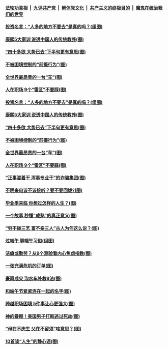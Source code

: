 ####  [法轮功真相](../../../../basic/blob/master/README.md?t=06271831) &nbsp;|&nbsp; [九评共产党](../../../../9ping.md/blob/master/README.md?t=06271831) &nbsp;|&nbsp; [解体党文化](../../../../jtdwh.md/blob/master/README.md?t=06271831)  &nbsp;|&nbsp; [共产主义的终极目的](../../../../gczydzjmd.md/blob/master/README.md?t=06271831) &nbsp;|&nbsp; [魔鬼在统治我们的世界](../../../../mgztzwmdsj.md/blob/master/README.md?t=06271831) 

#### [投资名言：“人多的地方不要去”是真的吗？(组图)](../pages/p8/937855.md?t=06271831) 

#### [康熙5大家训 说透中国人的传统教养(图)](../pages/p8/937696.md?t=06271831) 

#### [“四十多欲 大势已去”下半句更有意思(图)](../pages/p8/937811.md?t=06271831) 

#### [不被困境控制的“前摄行为”(图)](../pages/p8/937145.md?t=06271831) 

#### [全世界最昂贵的一台“车”(图)](../pages/p8/937477.md?t=06271831) 

#### [人在职场 9个“雷区”不要踩(图)](../pages/p8/937766.md?t=06271831) 

#### [投资名言：“人多的地方不要去”是真的吗？(组图)](../pages/p8/937855.md?t=06271831) 

#### [康熙5大家训 说透中国人的传统教养(图)](../pages/p8/937696.md?t=06271831) 

#### [“四十多欲 大势已去”下半句更有意思(图)](../pages/p8/937811.md?t=06271831) 

#### [不被困境控制的“前摄行为”(图)](../pages/p8/937145.md?t=06271831) 

#### [全世界最昂贵的一台“车”(图)](../pages/p8/937477.md?t=06271831) 

#### [人在职场 9个“雷区”不要踩(图)](../pages/p8/937766.md?t=06271831) 

#### [“正事混着干 浑事专业干”的诈骗集团(图)](../pages/p8/937732.md?t=06271831) 

#### [不明来电该不该接听？要不要回拨?(图)](../pages/p8/936929.md?t=06271831) 

#### [毕业季来临 你想过怎样的人生？(图)](../pages/p8/937661.md?t=06271831) 

#### [一个故事 秒懂“成熟”的真正意义(图)](../pages/p8/936405.md?t=06271831) 

#### [“穷不碰三艺 富不亲三人”古人为何这么说？(图)](../pages/p8/937602.md?t=06271831) 

#### [过端午 聊端午习俗(组图)](../pages/p8/937246.md?t=06271831) 

#### [洁癖或勤劳？从9个测验看内心焦虑指数(图)](../pages/p8/937558.md?t=06271831) 

#### [一张充满危机的订单(图)](../pages/p8/936981.md?t=06271831) 

#### [豪雨成灾 泡水车补救8法(图)](../pages/p8/937526.md?t=06271831) 

#### [和端午节紧紧连在一起的名字(图)](../pages/p8/937448.md?t=06271831) 

#### [跨越职场困境 5件事让心更强大(图)](../pages/p8/937375.md?t=06271831) 

#### [神的眷顾！美国男子打盹逃过死劫(图)](../pages/p8/936985.md?t=06271831) 

#### [“母在不庆生 父在不留须”啥意思？(图)](../pages/p8/937234.md?t=06271831) 

#### [10首谈“人生”的静心谣(图)](../pages/p8/936965.md?t=06271831) 


